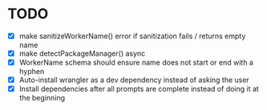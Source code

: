 # TODO

- [x] make sanitizeWorkerName() error if sanitization fails / returns empty name
- [x] make detectPackageManager() async
- [x] WorkerName schema should ensure name does not start or end with a hyphen
- [x] Auto-install wrangler as a dev dependency instead of asking the user
- [x] Install dependencies after all prompts are complete instead of doing it at the beginning

